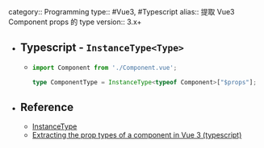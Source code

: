 category:: Programming
type:: #Vue3, #Typescript
alias:: 提取 Vue3 Component props 的 type
version:: 3.x+

- ## Typescript - `InstanceType<Type>`
	- ```typescript
	  import Component from './Component.vue';
	  
	  type ComponentType = InstanceType<typeof Component>["$props"];
	  ```
- ## Reference
	- [InstanceType](https://www.typescriptlang.org/docs/handbook/utility-types.html#instancetypetype)
	- [Extracting the prop types of a component in Vue 3 (typescript)](https://stackoverflow.com/questions/68602712/extracting-the-prop-types-of-a-component-in-vue-3-typescript-to-use-them-somew)